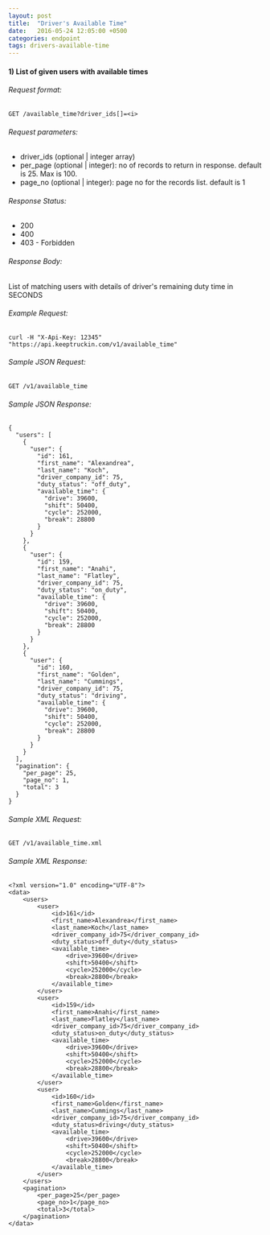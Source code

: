 ```yaml
---
layout: post
title:  "Driver's Available Time"
date:   2016-05-24 12:05:00 +0500
categories: endpoint
tags: drivers-available-time
---
```


#### 1) List of given users with available times

###### Request format:

```
GET /available_time?driver_ids[]=<i>
```

###### Request parameters:

+ driver_ids (optional &#124; integer array)
+ per_page (optional &#124; integer): no of records to return in response. default is 25. Max is 100.
+ page_no (optional &#124; integer): page no for the records list. default is 1

###### Response Status:

+ 200
+ 400
+ 403 - Forbidden

###### Response Body:

List of matching users with details of driver's remaining duty time in SECONDS

###### Example Request:

```
curl -H "X-Api-Key: 12345" "https://api.keeptruckin.com/v1/available_time"
```

###### Sample JSON Request:

```
GET /v1/available_time
```

###### Sample JSON Response:

```
{
  "users": [
    {
      "user": {
        "id": 161,
        "first_name": "Alexandrea",
        "last_name": "Koch",
        "driver_company_id": 75,
        "duty_status": "off_duty",
        "available_time": {
          "drive": 39600,
          "shift": 50400,
          "cycle": 252000,
          "break": 28800
        }
      }
    },
    {
      "user": {
        "id": 159,
        "first_name": "Anahi",
        "last_name": "Flatley",
        "driver_company_id": 75,
        "duty_status": "on_duty",
        "available_time": {
          "drive": 39600,
          "shift": 50400,
          "cycle": 252000,
          "break": 28800
        }
      }
    },
    {
      "user": {
        "id": 160,
        "first_name": "Golden",
        "last_name": "Cummings",
        "driver_company_id": 75,
        "duty_status": "driving",
        "available_time": {
          "drive": 39600,
          "shift": 50400,
          "cycle": 252000,
          "break": 28800
        }
      }
    }
  ],
  "pagination": {
    "per_page": 25,
    "page_no": 1,
    "total": 3
  }
}
```

###### Sample XML Request:

```
GET /v1/available_time.xml
```

###### Sample XML Response:

```
<?xml version="1.0" encoding="UTF-8"?>
<data>
    <users>
        <user>
            <id>161</id>
            <first_name>Alexandrea</first_name>
            <last_name>Koch</last_name>
            <driver_company_id>75</driver_company_id>
            <duty_status>off_duty</duty_status>
            <available_time>
                <drive>39600</drive>
                <shift>50400</shift>
                <cycle>252000</cycle>
                <break>28800</break>
            </available_time>
        </user>
        <user>
            <id>159</id>
            <first_name>Anahi</first_name>
            <last_name>Flatley</last_name>
            <driver_company_id>75</driver_company_id>
            <duty_status>on_duty</duty_status>
            <available_time>
                <drive>39600</drive>
                <shift>50400</shift>
                <cycle>252000</cycle>
                <break>28800</break>
            </available_time>
        </user>
        <user>
            <id>160</id>
            <first_name>Golden</first_name>
            <last_name>Cummings</last_name>
            <driver_company_id>75</driver_company_id>
            <duty_status>driving</duty_status>
            <available_time>
                <drive>39600</drive>
                <shift>50400</shift>
                <cycle>252000</cycle>
                <break>28800</break>
            </available_time>
        </user>
    </users>
    <pagination>
        <per_page>25</per_page>
        <page_no>1</page_no>
        <total>3</total>
    </pagination>
</data>
```
